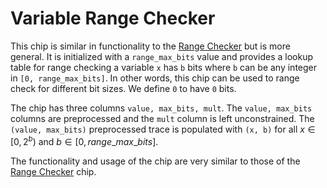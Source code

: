 # Variable Range Checker

This chip is similar in functionality to the [Range Checker](../range/README.md) but is more general. It is initialized with a `range_max_bits` value and provides a lookup table for range checking a variable `x` has `b` bits where `b` can be any integer in `[0, range_max_bits]`. In other words, this chip can be used to range check for different bit sizes. We define `0` to have `0` bits.

The chip has three columns `value, max_bits, mult`. The `value, max_bits` columns are preprocessed and the `mult` column is left unconstrained. The `(value, max_bits)` preprocessed trace is populated with `(x, b)` for all $x \in [0, 2^b)$ and $b \in [0, range\_max\_bits]$.

The functionality and usage of the chip are very similar to those of the [Range Checker](../range/README.md) chip.
